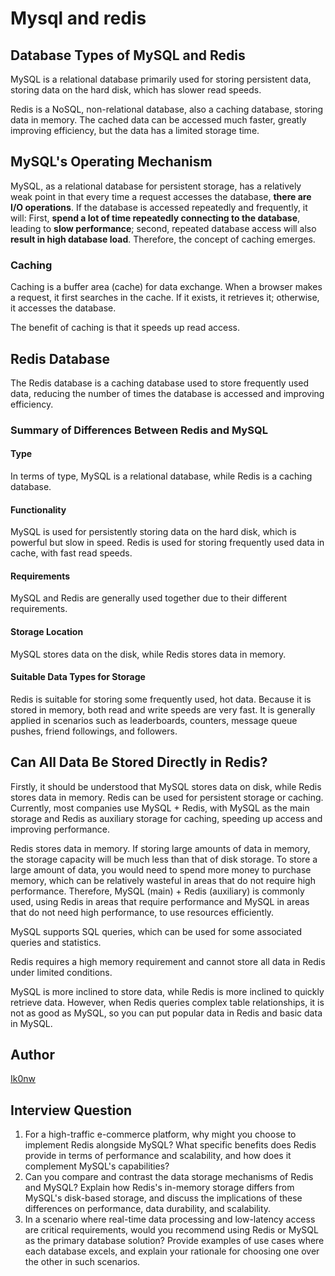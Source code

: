 # Mysql and redis

## Database Types of MySQL and Redis

MySQL is a relational database primarily used for storing persistent data, storing data on the hard disk, which has slower read speeds.

Redis is a NoSQL, non-relational database, also a caching database, storing data in memory. The cached data can be accessed much faster, greatly improving efficiency, but the data has a limited storage time.

## MySQL's Operating Mechanism

MySQL, as a relational database for persistent storage, has a relatively weak point in that every time a request accesses the database, **there are I/O operations**. If the database is accessed repeatedly and frequently, it will: First, **spend a lot of time repeatedly connecting to the database**, leading to **slow performance**; second, repeated database access will also **result in high database load**. Therefore, the concept of caching emerges.

### Caching

Caching is a buffer area (cache) for data exchange. When a browser makes a request, it first searches in the cache. If it exists, it retrieves it; otherwise, it accesses the database.

The benefit of caching is that it speeds up read access.

## Redis Database

The Redis database is a caching database used to store frequently used data, reducing the number of times the database is accessed and improving efficiency.

### Summary of Differences Between Redis and MySQL

#### Type

In terms of type, MySQL is a relational database, while Redis is a caching database.

#### Functionality

MySQL is used for persistently storing data on the hard disk, which is powerful but slow in speed. Redis is used for storing frequently used data in cache, with fast read speeds.

#### Requirements

MySQL and Redis are generally used together due to their different requirements.

#### Storage Location

MySQL stores data on the disk, while Redis stores data in memory.

#### Suitable Data Types for Storage

Redis is suitable for storing some frequently used, hot data. Because it is stored in memory, both read and write speeds are very fast. It is generally applied in scenarios such as leaderboards, counters, message queue pushes, friend followings, and followers.

## Can All Data Be Stored Directly in Redis?

Firstly, it should be understood that MySQL stores data on disk, while Redis stores data in memory. Redis can be used for persistent storage or caching. Currently, most companies use MySQL + Redis, with MySQL as the main storage and Redis as auxiliary storage for caching, speeding up access and improving performance.

Redis stores data in memory. If storing large amounts of data in memory, the storage capacity will be much less than that of disk storage. To store a large amount of data, you would need to spend more money to purchase memory, which can be relatively wasteful in areas that do not require high performance. Therefore, MySQL (main) + Redis (auxiliary) is commonly used, using Redis in areas that require performance and MySQL in areas that do not need high performance, to use resources efficiently.

MySQL supports SQL queries, which can be used for some associated queries and statistics.

Redis requires a high memory requirement and cannot store all data in Redis under limited conditions.

MySQL is more inclined to store data, while Redis is more inclined to quickly retrieve data. However, when Redis queries complex table relationships, it is not as good as MySQL, so you can put popular data in Redis and basic data in MySQL.

## Author

[Ik0nw](https://github.com/Ik0nw)

## Interview Question

1. For a high-traffic e-commerce platform, why might you choose to implement Redis alongside MySQL? What specific benefits does Redis provide in terms of performance and scalability, and how does it complement MySQL's capabilities?
2. Can you compare and contrast the data storage mechanisms of Redis and MySQL? Explain how Redis's in-memory storage differs from MySQL's disk-based storage, and discuss the implications of these differences on performance, data durability, and scalability.
3. In a scenario where real-time data processing and low-latency access are critical requirements, would you recommend using Redis or MySQL as the primary database solution? Provide examples of use cases where each database excels, and explain your rationale for choosing one over the other in such scenarios.

